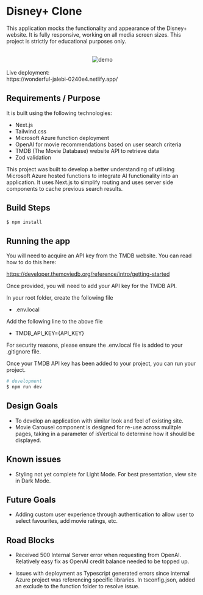 # Disney+ Clone

This application mocks the functionality and appearance of the Disney+ website. It is fully responsive, working on all media screen sizes. This project is strictly for educational purposes only.

<br />

<div style='text-align: center;'>
  <img src='./demo480p.gif' alt='demo' />
</div>

<br />
Live deployment: 
<br />
https://wonderful-jalebi-0240e4.netlify.app/

## Requirements / Purpose

It is built using the following technologies:

-    Next.js
-    Tailwind.css
-    Microsoft Azure function deployment
-    OpenAI for movie recommendations based on user search criteria
-    TMDB (The Movie Database) website API to retrieve data
-    Zod validation

This project was built to develop a better understanding of utilising Microsoft Azure hosted functions to integrate AI functionality into an application. It uses Next.js to simplify routing and uses server side components to cache previous search results.

## Build Steps

```bash
$ npm install
```

## Running the app

You will need to acquire an API key from the TMDB website. You can read how to do this here:

https://developer.themoviedb.org/reference/intro/getting-started

Once provided, you will need to add your API key for the TMDB API.

In your root folder, create the following file

-    .env.local

Add the following line to the above file

-    TMDB_API_KEY={API_KEY}

For security reasons, please ensure the .env.local file is added to your .gitignore file.

Once your TMDB API key has been added to your project, you can run your project.

```bash
# development
$ npm run dev
```

## Design Goals

-    To develop an application with similar look and feel of existing site.
-    Movie Carousel component is designed for re-use across mulitple pages, taking in a parameter of isVertical to determine how it should be displayed.

## Known issues

-    Styling not yet complete for Light Mode. For best presentation, view site in Dark Mode.

## Future Goals

-    Adding custom user experience through authentication to allow user to select favourites, add movie ratings, etc.

## Road Blocks

-    Received 500 Internal Server error when requesting from OpenAI. Relatively easy fix as OpenAI credit balance needed to be topped up.

-    Issues with deployment as Typescript generated errors since internal Azure project was referencing specific libraries. In tsconfig.json, added an exclude to the function folder to resolve issue.
